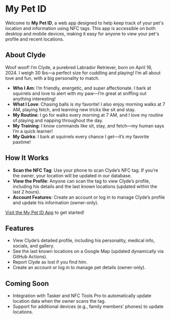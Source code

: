 # My Pet ID

Welcome to **My Pet ID**, a web app designed to help keep track of your pet's location and information using NFC tags. This app is accessible on both desktop and mobile devices, making it easy for anyone to view your pet's profile and recent locations.

## About Clyde

Woof woof! I’m Clyde, a purebred Labrador Retriever, born on April 16, 2024. I weigh 30 lbs—a perfect size for cuddling and playing! I’m all about love and fun, with a big personality to match.

- **Who I Am**: I’m friendly, energetic, and super affectionate. I bark at squirrels and love to alert with my paw—I’m great at sniffing out anything interesting!
- **What I Love**: Chasing balls is my favorite! I also enjoy morning walks at 7 AM, playing fetch, and learning new tricks like sit and stay.
- **My Routine**: I go for walks every morning at 7 AM, and I love my routine of playing and napping throughout the day.
- **My Training**: I know commands like sit, stay, and fetch—my human says I’m a quick learner!
- **My Quirks**: I bark at squirrels every chance I get—it’s my favorite pastime!

## How It Works

- **Scan the NFC Tag**: Use your phone to scan Clyde’s NFC tag. If you’re the owner, your location will be updated in our database.
- **View the Profile**: Anyone can scan the tag to view Clyde’s profile, including his details and the last known locations (updated within the last 2 hours).
- **Account Features**: Create an account or log in to manage Clyde’s profile and update his information (owner-only).

[Visit the My Pet ID App](https://mypetid-home.github.io/) to get started!

## Features

- View Clyde’s detailed profile, including his personality, medical info, socials, and gallery.
- See the last known locations on a Google Map (updated dynamically via GitHub Actions).
- Report Clyde as lost if you find him.
- Create an account or log in to manage pet details (owner-only).

## Coming Soon

- Integration with Tasker and NFC Tools Pro to automatically update location data when the owner scans the tag.
- Support for additional devices (e.g., family members’ phones) to update locations.
